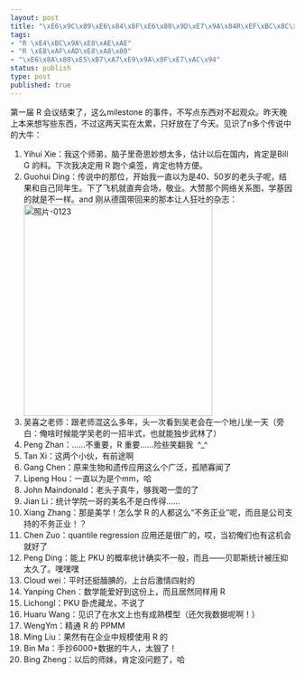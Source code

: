 ```yaml
--- 
layout: post
title: "\xE6\x9C\x89\xE6\x84\x8F\xE6\x80\x9D\xE7\x9A\x84R\xEF\xBC\x8C\xE6\x9C\x89\xE6\x84\x8F\xE6\x80\x9D\xE7\x9A\x84\xE5\xA4\xA7\xE5\xAE\xB6"
tags: 
- "R \xE4\xBC\x9A\xE8\xAE\xAE"
- "R \xE8\xAF\xAD\xE8\xA8\x80"
- "\xE6\x8A\x80\xE5\xB7\xA7\xE9\x9A\x8F\xE7\xAC\x94"
status: publish
type: post
published: true
---
```

第一届 R 会议结束了，这么milestone 的事件，不写点东西对不起观众。昨天晚上本来想写些东西，不过这两天实在太累，只好放在了今天。见识了n多个传说中的大牛：
<ol>
	<li>Yihui Xie：我这个师弟，脑子里奇思妙想太多，估计以后在国内，肯定是Bill G 的料。下次我决定用 R 跑个桌签，肯定也特方便。</li>
	<li>Guohui Ding：传说中的那位，开始我一直以为是40、50岁的老头子呢，结果和自己同年生。下了飞机就直奔会场，敬业。大赞那个网络关系图，学基因的就是不一样。and 刚从德国带回来的那本让人狂吐的杂志：</li>
<a href="http://byfiles.storage.msn.com/y1pZsomzbTCQziow7dprpjViLI1ZvVVYixxc9I010rtCMpMGA762EcOpvaA4Lap7ma_Li0ecs2diB4GWyn1sHYrBA?PARTNER=WRITER"><img style="display: inline; border: 0px;" title="照片-0123" src="http://byfiles.storage.msn.com/y1pEo312O4DlUxBnfrbwkl6k5YzB6ij8VtuzeEhFOwx4I8JzkuRqs3KxSc2Klg00meXK3kynSwtyAQOy6LhrbPB7w?PARTNER=WRITER" border="0" alt="照片-0123" width="334" height="374" /></a>
	<li>吴喜之老师：跟老师混这么多年，头一次看到吴老会在一个地儿坐一天（旁白：俺啥时候能学吴老的一招半式，也就能独步武林了）</li>
	<li>Peng Zhan：……不重要，R 重要……险些笑翻我  ^_^</li>
	<li>Tan Xi：这两个小伙，有前途啊</li>
	<li>Gang Chen：原来生物和遗传应用这么个广泛，孤陋寡闻了</li>
	<li>Lipeng Hou：一直以为是个mm，哈</li>
	<li>John Maindonald：老头子真牛，够我喝一壶的了</li>
	<li>Jian Li：统计学院一哥的美名不是白传得……</li>
	<li>Xiang Zhang：那是美学！怎么学 R 的人都这么“不务正业”呢，而且是公司支持的不务正业！？</li>
	<li>Chen Zuo：quantile regression 应用还是很广的，哎，当初俺们也有这机会就好了</li>
	<li>Peng Ding：能上 PKU 的概率统计确实不一般，而且——贝耶斯统计被压抑太久了。嘿嘿嘿</li>
	<li>Cloud wei：平时还挺腼腆的，上台后激情四射的</li>
	<li>Yanping Chen：数学能爱好到这份上，而且居然同样用 R</li>
	<li>Lichongl：PKU 卧虎藏龙，不说了</li>
	<li>Huaru Wang：见识了在水文上也有成熟模型（还欠我数据呢啊！）</li>
	<li>WengYm：精通 R 的 PPMM</li>
	<li>Ming Liu：果然有在企业中规模使用 R 的</li>
	<li>Bin Ma：手抄6000+数据的牛人，太狠了！</li>
	<li>Bing Zheng：以后的师妹，肯定没问题了，哈</li>
</ol>
<a href="http://byfiles.storage.msn.com/y1p1X4cTOz3hlP_1Ql55-0QoMeV76pNKdtZ2YOslUBx1zsSJpCQ0XK7TbXCOehx_mA-bU2jlEBIKKLUPPybN5_mMA?PARTNER=WRITER"></a>
